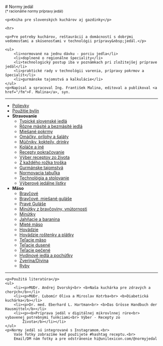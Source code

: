 <!doctype html>
<html lang="sk">
<head>
    <meta charset="utf8">
    <base href="/nom/">
    <link rel="stylesheet" href="style.css">
    <meta name="viewport" content="width=device-width, initial-scale=1">
    <title>Normy jedál * racionálne normy prípravy jedál</title>
    <script src="scripts.js"></script>
</head>
<body class="index">
<main>
    # <span>Normy jedál</span><br>
        <small>(* racionálne normy prípravy jedál)</small></h1>

    <p>Kniha pre slovenských kuchárov aj gazdinky</p>

    <hr>

    <p>Pre potreby kuchárov, reštaurácií a domácností s dobrými vedomosťami a skúsenosťami v technológii prípravy&nbsp;jedál.</p>

    <ul>
        <li>normované na jednu dávku - porciu jedla</li>
        <li>doplnené o regionálne špeciality</li>
        <li>technologický postup iba v poznámkach pri zložitejšej príprave jedál</li>
        <li>praktické rady v technológii varenia, prípravy pokrmov a špecialít</li>
        <li>gurmánske tajomstvá a kalkulácie</li>
    </ul>
    <p>Napísal a spracoval Ing. František Malina, editoval a publikoval <a href="/fm">F. Malina</a>, syn.
</main>
<hr>
<nav>
    <ul>
        <li><a href="polievky">Polievky</a>
        <li><a href="bylinky">Použitie bylín</a>
        <li><b>Stravovanie</b>
            <ul>
                <li><a href="slovenske">Typické slovenské jedlá</a>
                <li><a href="smasombezmasa">Rôzne mäsité a bezmäsité jedlá</a>
                <li><a href="miesane">Miešané pokrmy</a>
                <li><a href="omacky-salaty">Omáčky, prílohy a šaláty</a>
                <li><a href="mucniky">Múčniky, kokteily, drinky</a>
                <li><a href="kolace">Koláče a iné</a>
                <li><a href="recepty">Recepty pokračovanie</a>
                <li><a href="recepty-zo-zivota">Výber receptov zo života</a>
                <li><a href="zkazdehorozka">Z každého rožka troška</a>
                <li><a href="gurman">Gurmánske tajomstvá</a>
                <li><a href="tabulka">Normovacia tabuľka</a>
                <li><a href="tech-stolovanie">Technológia a stolovanie</a>
                <li><a href="jedalne-listky">Výberové jedálne lístky</a>
            </ul>
        </li>
        <li><b>Mäso</b>
            <ul>
                <li><a href="bravcove">Bravčové</a>
                <li><a href="bravcove-gulase">Bravčové, miešané guláše</a>
                <li><a href="gulase">Pravé Guláše</a>
                <li><a href="bravcove-minutky">Minútky z bravčoviny, vnútornosti</a>
                <li><a href="minutky">Minútky</a>
                <li><a href="jahnacie-baranie">Jahňacie a baranina</a>
                <li><a href="mlete-maso">Mleté mäso</a>
                <li><a href="hovadzie">Hovädzie</a>
                <li><a href="hovadzie-rostenky">Hovädzie roštenky a plátky</a>
                <li><a href="telacie">Teľacie mäso</a>
                <li><a href="telacie-dusene">Teľacie dusené</a>
                <li><a href="telacie-pecene">Teľacie pečené</a>
                <li><a href="hydina">Hydinové jedlá a pochúťky</a>
                <li><a href="zverina">Zverina/Divina</a>
                <li><a href="ryby">Ryby</a>
            </ul>
        </li>
    </ul>
</nav>

<hr>

    <p>Použitá literatúra</p>
    <ul>
        <li><p>MUDr. Andrej Dvorský<br> <b>Naša kuchárka pre zdravých a chorých</b></li>
        <li><p>MUDr. Ľubomír Oliva a Miroslav Kotrba<br> <b>Diabetická kuchárka</b></li>
        <li><p>Dr. med. Eberhard L. Hartman<br> <b>Das Grösse Handbuch der Hausmittel</b></li>
        <li><p><b>Príprava jedál v digitálnej mikrovlnnej rúre<br> vybavenej potrebnými funkciami<br> Výber - Recepty zo
            Života</b></li></li>
    </ul>
    <p>Normy jedál sú integrované s Instagramom.<br>
        Vaše fotky zobrazíme keď použijete #hashtag receptu.<br>
        Email/DM nám fotky a pre odstránenie hi@unilexicon.com/@normyjedal


</body>
